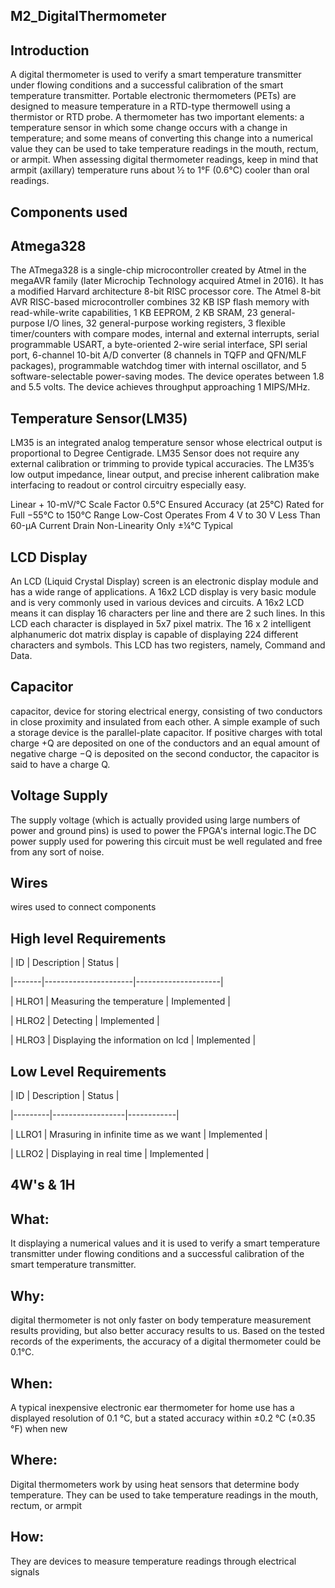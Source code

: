 ## M2_DigitalThermometer

## Introduction

A digital thermometer is used to verify a smart temperature transmitter under flowing conditions and a successful calibration of the smart temperature transmitter. Portable electronic thermometers (PETs) are designed to measure temperature in a RTD-type thermowell using a thermistor or RTD probe. A thermometer has two important elements: a temperature sensor in which some change occurs with a change in temperature; and some means of converting this change into a numerical value they can be used to take temperature readings in the mouth, rectum, or armpit. When assessing digital thermometer readings, keep in mind that armpit (axillary) temperature runs about ½ to 1°F (0.6°C) cooler than oral readings.

## Components used

## Atmega328

The ATmega328 is a single-chip microcontroller created by Atmel in the megaAVR family (later Microchip Technology acquired Atmel in 2016). It has a modified Harvard architecture 8-bit RISC processor core.
The Atmel 8-bit AVR RISC-based microcontroller combines 32 KB ISP flash memory with read-while-write capabilities, 1 KB EEPROM, 2 KB SRAM, 23 general-purpose I/O lines, 32 general-purpose working registers, 3 flexible timer/counters with compare modes, internal and external interrupts, serial programmable USART, a byte-oriented 2-wire serial interface, SPI serial port, 6-channel 10-bit A/D converter (8 channels in TQFP and QFN/MLF packages), programmable watchdog timer with internal oscillator, and 5 software-selectable power-saving modes. The device operates between 1.8 and 5.5 volts. The device achieves throughput approaching 1 MIPS/MHz.

## Temperature Sensor(LM35)

LM35 is an integrated analog temperature sensor whose electrical output is proportional to Degree Centigrade. LM35 Sensor does not require any external calibration or trimming to provide typical accuracies. The LM35’s low output impedance, linear output, and precise inherent calibration make interfacing to readout or control circuitry especially easy.

Linear + 10-mV/°C Scale Factor
0.5°C Ensured Accuracy (at 25°C)
Rated for Full −55°C to 150°C Range
Low-Cost
Operates From 4 V to 30 V
Less Than 60-μA Current Drain
Non-Linearity Only ±¼°C Typical

## LCD Display

An LCD (Liquid Crystal Display) screen is an electronic display module and has a wide range of applications. A 16x2 LCD display is very basic module and is very commonly used in various devices and circuits. A 16x2 LCD means it can display 16 characters per line and there are 2 such lines. In this LCD each character is displayed in 5x7 pixel matrix. The 16 x 2 intelligent alphanumeric dot matrix display is capable of displaying 224 different characters and symbols. This LCD has two registers, namely, Command and Data.

## Capacitor

capacitor, device for storing electrical energy, consisting of two conductors in close proximity and insulated from each other. A simple example of such a storage device is the parallel-plate capacitor. If positive charges with total charge +Q are deposited on one of the conductors and an equal amount of negative charge −Q is deposited on the second conductor, the capacitor is said to have a charge Q.

## Voltage Supply

The supply voltage (which is actually provided using large numbers of power and ground pins) is used to power the FPGA's internal logic.The DC power supply used for powering this circuit must be well regulated and free from any sort of noise.

## Wires

wires used to connect components

## High level Requirements

| ID    | Description          | Status              |

|-------|----------------------|---------------------|


| HLRO1 | Measuring the temperature | Implemented |


| HLRO2 | Detecting | Implemented |

| HLRO3 | Displaying the information on lcd | Implemented |

## Low Level Requirements

| ID      | Description      | Status     |

|---------|------------------|------------|

| LLRO1 | Mrasuring in infinite time as we want | Implemented |

| LLRO2 | Displaying in real time | Implemented |

## 4W's & 1H

## What:
It displaying a numerical values and it is used to verify a smart temperature transmitter under flowing conditions and a successful calibration of the smart temperature transmitter.

## Why:

digital thermometer is not only faster on body temperature measurement results providing, but also better accuracy results to us. Based on the tested records of the experiments, the accuracy of a digital thermometer could be 0.1℃.

## When:

A typical inexpensive electronic ear thermometer for home use has a displayed resolution of 0.1 °C, but a stated accuracy within ±0.2 °C (±0.35 °F) when new

## Where:

Digital thermometers work by using heat sensors that determine body temperature. They can be used to take temperature readings in the mouth, rectum, or armpit

## How:

They are devices to measure temperature readings through electrical signals
